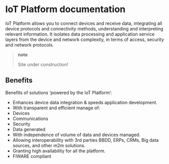 IoT Platform documentation
==========================

IoT Platform allows you to connect devices and receive data, integrating all 
device protocols and connectivity methods, understanding and interpreting relevant information. 
It isolates data processing and application service layers from the device and network complexity, 
in terms of access, security and network protocols.


> **note**
>
> Site under construction! 



Benefits
--------

Benefits of solutions ‘powered by the IoT Platform’:

- Enhances device data integration & speeds application development.
- With transparent and efficient manage of:
 - Devices
 - Communications
 - Security
 - Data generated
- With independence of volume of data and devices managed.
- Allowing interoperability with 3rd parties BBDD, ERPs, CRMs, Big data sources, and other m2m solutions.
- Granting high availability for all the platform.
- FIWARE compliant

